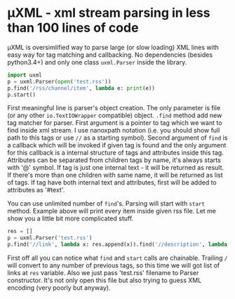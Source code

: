 # μXML - xml stream parsing in less than 100 lines of code

μXML is oversimlified way to parse large (or slow loading) XML lines with easy way for tag matching and callbacking.
No dependencies (besides python3.4+) and only one class `uxml.Parser` inside the library.

```python
import uxml
p = uxml.Parser(open('test.rss'))
p.find('/rss/channel/item', lambda e: print(e))
p.start()
```

First meaningful line is parser's object creation. The only parameter is file (or any other `io.TextIOWrapper` compatible) object.
`.find` method add new tag matcher for parser. First argument is a pointer to tag which we want to find inside xml stream.
I use nanoxpath notation (i.e. you should show full path to this tags or use `//` as a starting symbol).
Second argument of `find` is a callback which will be invoked if given tag is found and the only argument for this callback is a internal structure of tags and attributes inside this tag. Attributes can be separated from children tags by name, it's always starts with '@' symbol.
If tag is just one internal text - it will be returned as result. If there's more than one children with same name, it will be returned as list of tags. If tag have both internal text and attributes, first will be added to attributes as '#text'.

You can use unlimited number of `find`'s.
Parsing will start with `start` method. Example above will print every item inside given rss file.
Let me show you a little bit more complicated stuff.

```python
res = []
p = uxml.Parser('test.rss')
p.find('//link', lambda x: res.append(x)).find('//description', lambda x: print(x)).start()
```

First off all you can notice what `find` and `start` calls are chainable.
Trailing `/` will convert to any number of previous tags, so this time we will got list of links at `res` variable.
Also we just pass 'test.rss' filename to Parser constructor. It's not only open this file but also trying to guess XML encoding (very poorly but anyway).

